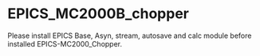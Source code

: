 # EPICS_MC2000B_chopper
Please install EPICS Base, Asyn, stream, autosave and calc module before installed EPICS-MC2000_Chopper.
